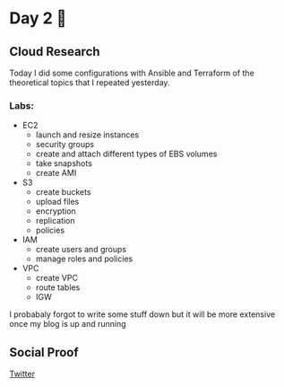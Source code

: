 # Day 2 🎉

## Cloud Research

Today I did some configurations with Ansible and Terraform of the theoretical topics that I repeated yesterday.

### Labs:

- EC2
  - launch and resize instances
  - security groups
  - create and attach different types of EBS volumes
  - take snapshots
  - create AMI
- S3
  - create buckets
  - upload files
  - encryption
  - replication
  - policies
- IAM
  - create users and groups
  - manage roles and policies
- VPC
  - create VPC
  - route tables
  - IGW

I probabaly forgot to write some stuff down but it will be more extensive once my blog is up and running

## Social Proof

[Twitter](link)
